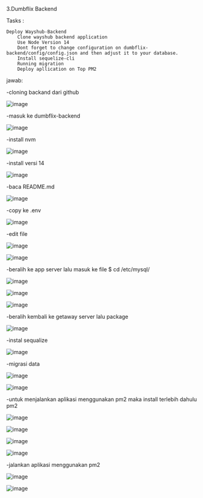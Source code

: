 3.Dumbflix Backend

Tasks :

    Deploy Wayshub-Backend
        Clone wayshub backend application
        Use Node Version 14
        Dont forget to change configuration on dumbflix-backend/config/config.json and then adjust it to your database.
        Install sequelize-cli
        Running migration
        Deploy apllication on Top PM2
jawab:

-cloning backand dari github

![image](https://github.com/user-attachments/assets/0f31818f-760b-4f3c-b7ab-1526fd9b62f4)

-masuk ke dumbflix-backend

![image](https://github.com/user-attachments/assets/48706560-49b1-463e-94e8-f8056812601b)

-install nvm

![image](https://github.com/user-attachments/assets/9aec9173-1808-4293-b31e-7c55546e9102)

-install versi 14

![image](https://github.com/user-attachments/assets/82c1e508-eb0e-48be-b6c4-8c5b6f1d1386)

-baca README.md

![image](https://github.com/user-attachments/assets/5c07e37e-d507-4a38-84de-7caba9ae2237)

-copy ke .env

![image](https://github.com/user-attachments/assets/1072db61-3ffe-48d1-a269-1b8936c4e1d4)

-edit file 

![image](https://github.com/user-attachments/assets/ac2e3c31-c83d-4bfe-b4aa-ec55541d2fea)

![image](https://github.com/user-attachments/assets/cf679810-f9a2-4916-b9bb-ac5adae0c81d)


-beralih ke app server lalu masuk ke file $ cd /etc/mysql/

![image](https://github.com/user-attachments/assets/22cfe529-1440-4833-83d6-86db0210edef)


![image](https://github.com/user-attachments/assets/3f09afac-8333-47f9-bc31-f2e26fe29217)


![image](https://github.com/user-attachments/assets/ca4f5866-476c-40fb-b74a-7d1b9f5c7427)

-beralih kembali ke getaway server lalu package

![image](https://github.com/user-attachments/assets/c88cfbe1-2159-4020-8f87-17beb15e23de)

-instal sequalize

![image](https://github.com/user-attachments/assets/9ee0fd49-9a5f-4fe2-be6d-e64005111b12)


-migrasi data

![image](https://github.com/user-attachments/assets/41e00c64-d00e-4a80-9fd9-a2aa2d97d1cd)

![image](https://github.com/user-attachments/assets/36f3f867-0b0a-41a0-a48b-0165cd92a961)

-untuk menjalankan aplikasi menggunakan pm2 maka install terlebih dahulu pm2

![image](https://github.com/user-attachments/assets/b3ebd2f5-25ab-49a5-91a1-a89725818213)

![image](https://github.com/user-attachments/assets/e62c1648-432a-412c-bb9f-a21fe848c843)

![image](https://github.com/user-attachments/assets/495693f7-19ee-4236-92f9-ff2d1773829b)

![image](https://github.com/user-attachments/assets/88df5ba6-2bfc-459f-853c-41f0afe1407e)

-jalankan aplikasi menggunakan pm2

![image](https://github.com/user-attachments/assets/0c58e453-9578-46c3-81f7-b1f1eff0675d)

![image](https://github.com/user-attachments/assets/0b85456b-0d9d-40fd-9436-9126dd5814e4)
